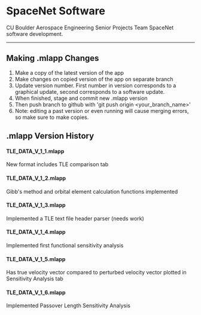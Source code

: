 # SpaceNet Software
CU Boulder Aerospace Engineering Senior Projects Team SpaceNet software development.

---
## Making .mlapp Changes
1) Make a copy of the latest version of the app
2) Make changes on copied version of the app on separate branch
3) Update version number. First number in version corresponds to a graphical update, second corresponds to a software update.
4) When finished, stage and commit new .mlapp version
5) Then push branch to github with 'git push origin <your_branch_name>'
6) Note: editing a past version or even running will cause merging errors, so make sure to make copies.

## .mlapp Version History
#### **TLE_DATA_V_1_1.mlapp**
New format includes TLE comparison tab

#### **TLE_DATA_V_1_2.mlapp**
Gibb's method and orbital element calculation functions implemented

#### **TLE_DATA_V_1_3.mlapp**
Implemented a TLE text file header parser (needs work)

#### **TLE_DATA_V_1_4.mlapp**
Implemented first functional sensitivity analysis 

#### **TLE_DATA_V_1_5.mlapp**
Has true velocity vector compared to perturbed velocity vector plotted in Sensitivity Analysis tab

#### **TLE_DATA_V_1_6.mlapp**
Implemented Passover Length Sensitivity Analysis